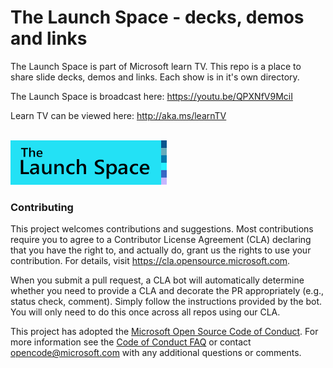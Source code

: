 
# The Launch Space - decks, demos and links



The Launch Space is part of Microsoft learn TV.  This repo is a place to share slide decks, demos and links.  Each show is in it's own directory.

The Launch Space is broadcast here: https://youtu.be/QPXNfV9MciI

Learn TV can be viewed here: http://aka.ms/learnTV

<br/>

<img src="media/LaunchSpace_Logo-Large_github.png" ant="launchspace logo" title="The Launch Space" width="250">

### Contributing

This project welcomes contributions and suggestions.  Most contributions require you to agree to a
Contributor License Agreement (CLA) declaring that you have the right to, and actually do, grant us
the rights to use your contribution. For details, visit https://cla.opensource.microsoft.com.

When you submit a pull request, a CLA bot will automatically determine whether you need to provide
a CLA and decorate the PR appropriately (e.g., status check, comment). Simply follow the instructions
provided by the bot. You will only need to do this once across all repos using our CLA.

This project has adopted the [Microsoft Open Source Code of Conduct](https://opensource.microsoft.com/codeofconduct/).
For more information see the [Code of Conduct FAQ](https://opensource.microsoft.com/codeofconduct/faq/) or
contact [opencode@microsoft.com](mailto:opencode@microsoft.com) with any additional questions or comments.
